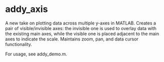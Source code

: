 # addy_axis

A new take on plotting data across multiple y-axes in MATLAB. Creates a pair of visible/invisible axes: the invisible one is used to overlay data with the existing main axes, while the visible one is placed adjacent to the main axes to indicate the scale.
Maintains zoom, pan, and data cursor functionality.

For usage, see addy_demo.m.